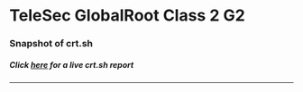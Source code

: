 # TeleSec GlobalRoot Class 2 G2
### Snapshot of crt.sh
##### Click [here](https://crt.sh/?q=F26D9A4C930D0F50289976D38C4EE952F3B9142CC17EC3F484A206A7B7F40322) for a live crt.sh report

---
